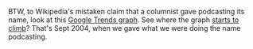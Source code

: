BTW, to Wikipedia's mistaken claim that a columnist gave podcasting its name, look at this <a href="https://trends.google.com/trends/explore?date=2004-01-01%202006-01-01&geo=US&q=podcast">Google Trends graph</a>. See where the graph <a href="http://scripting.com/images/2020/01/23/trendgraph.png">starts to climb</a>? That's Sept 2004, when we gave what we were doing the name podcasting.

